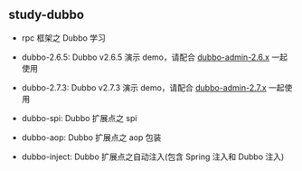 ## study-dubbo

- rpc 框架之 Dubbo 学习

- dubbo-2.6.5: Dubbo v2.6.5 演示 demo，请配合 [dubbo-admin-2.6.x](https://github.com/masteryourself/dubbo-admin/tree/dubbo-admin-2.6.x) 一起使用

- dubbo-2.7.3: Dubbo v2.7.3 演示 demo，请配合 [dubbo-admin-2.7.x](https://github.com/masteryourself/dubbo-admin/tree/dubbo-admin-2.7.x) 一起使用

- dubbo-spi: Dubbo 扩展点之 spi

- dubbo-aop: Dubbo 扩展点之 aop 包装

- dubbo-inject: Dubbo 扩展点之自动注入(包含 Spring 注入和 Dubbo 注入)